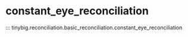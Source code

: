 # constant_eye_reconciliation
::: tinybig.reconciliation.basic_reconciliation.constant_eye_reconciliation